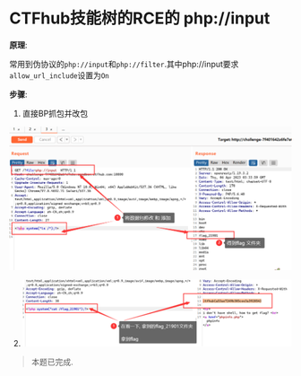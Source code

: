 

# CTFhub技能树的RCE的  php://input

**原理**:

常用到伪协议的`php://input`和`php://filter`.其中php://input要求`allow_url_include`设置为`On`



**步骤**:

1. 直接BP抓包并改包

![image-20230406113617362](https://raw.githubusercontent.com/QDGSCLOUD/BJYH_picture/main/img/image-20230406113617362.png)



2. ![image-20230406113950898](https://raw.githubusercontent.com/QDGSCLOUD/BJYH_picture/main/img/image-20230406113950898.png)

> 本题已完成.